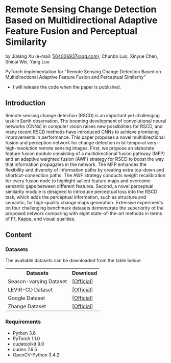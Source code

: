 # Remote Sensing Change Detection Based on Multidirectional Adaptive Feature Fusion and Perceptual Similarity
by Jialang Xu (e-mail: 504006937@qq.com), Chunbo Luo, Xinyue Chen, Shicai Wei, Yang Luo

PyTorch implementation for "Remote Sensing Change Detection Based on Multidirectional Adaptive Feature Fusion and Perceptual Similarity"

- I will release the code when the paper is published.

## Introduction
Remote sensing change detection (RSCD) is an important yet challenging task in Earth observation. The booming development of convolutional neural networks (CNNs) in computer vision raises new possibilities for RSCD, and many recent RSCD methods have introduced CNNs to achieve promising improvements in performance. This paper proposes a novel multidirectional fusion and perception network for change detection in bi-temporal very-high-resolution remote sensing images. First, we propose an elaborate feature fusion module consisting of a multidirectional fusion pathway (MFP) and an adaptive weighted fusion (AWF) strategy  for RSCD to boost the way that information propagates in the network. The MFP enhances the flexibility and diversity of information paths by creating extra top-down and shortcut-connection paths. The AWF strategy conducts weight recalibration for every fusion node to highlight salient feature maps and overcome semantic gaps between different features. Second, a novel perceptual similarity module is designed to introduce perceptual loss into the RSCD task, which adds the perceptual information, such as structure and semantic, for high-quality change maps generation. Extensive experiments on four challenging benchmark datasets demonstrate the superiority of the proposed network comparing with eight state-of-the-art methods in terms of F1, Kappa, and visual qualities.

## Content
### Datasets
The available datasets can be downloaded from the table below:
<table>
	<tr>
	    <th>Datasets</th>
	    <th>Download</th>
	</tr>
    <tr>
	    <td>Season-varying Dataset</td>
        <td>[<a href="https://drive.google.com/file/d/1GX656JqqOyBi_Ef0w65kDGVto-nHrNs9" target="_blank">Official</a>] </td>
	</tr>
	    <td>LEVIR-CD Dataset</td>
        <td>[<a href="https://justchenhao.github.io/LEVIR/" target="_blank">Official</a>]</td>
    </tr>
	</tr>
	    <td>Google Dataset</td>
        <td>[<a href="https://github.com/GeoZcx/A-deeply-supervised-image-fusion-network-for-change-detection-in-remote-sensing-images/tree/master/dataset" target="_blank">Official</a>]</td>
    </tr>
	</tr>
	    <td>Zhange Dataset</td>
        <td>[<a href="https://github.com/daifeng2016/Change-Detection-Dataset-for-High-Resolution-Satellite-Imagery" target="_blank">Official</a>]</td>
    </tr>
</table> 

### Requirements
- Python 3.6
- PyTorch 1.1.0
- cudatoolkit 9.0
- cudnn 7.6.5
- OpenCV-Python 3.4.2
